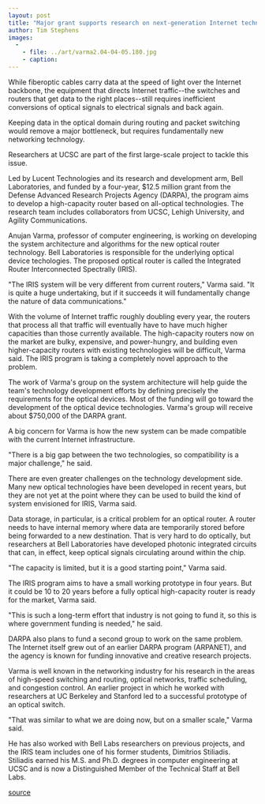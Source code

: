 ```yaml
---
layout: post
title: "Major grant supports research on next-generation Internet technology"
author: Tim Stephens
images:
  -
    - file: ../art/varma2.04-04-05.180.jpg
    - caption: 
---
```


While fiberoptic cables carry data at the speed of light over the Internet backbone, the equipment that directs Internet traffic--the switches and routers that get data to the right places--still requires inefficient conversions of optical signals to electrical signals and back again.   

Keeping data in the optical domain during routing and packet switching would remove a major bottleneck, but requires fundamentally new networking technology.

Researchers at UCSC are part of the first large-scale project to tackle this issue.  

Led by Lucent Technologies and its research and development arm, Bell Laboratories, and funded by a four-year, $12.5 million grant from the Defense Advanced Research Projects Agency (DARPA), the program aims to develop a high-capacity router based on all-optical technologies. The research team includes collaborators from UCSC, Lehigh University, and Agility Communications.   

Anujan Varma, professor of computer engineering, is working on developing the system architecture and algorithms for the new optical router technology. Bell Laboratories is responsible for the underlying optical device techologies. The proposed optical router is called the Integrated Router Interconnected Spectrally (IRIS).  

"The IRIS system will be very different from current routers," Varma said. "It is quite a huge undertaking, but if it succeeds it will fundamentally change the nature of data communications."  

With the volume of Internet traffic roughly doubling every year, the routers that process all that traffic will eventually have to have much higher capacities than those currently available. The high-capacity routers now on the market are bulky, expensive, and power-hungry, and building even higher-capacity routers with existing technologies will be difficult, Varma said. The IRIS program is taking a completely novel approach to the problem.  

The work of Varma's group on the system architecture will help guide the team's technology development efforts by defining precisely the requirements for the optical devices. Most of the funding will go toward the development of the optical device technologies. Varma's group will receive about $750,000 of the DARPA grant.   

A big concern for Varma is how the new system can be made compatible with the current Internet infrastructure.  

"There is a big gap between the two technologies, so compatibility is a major challenge," he said.  

There are even greater challenges on the technology development side. Many new optical technologies have been developed in recent years, but they are not yet at the point where they can be used to build the kind of system envisioned for IRIS, Varma said.  

Data storage, in particular, is a critical problem for an optical router. A router needs to have internal memory where data are temporarily stored before being forwarded to a new destination. That is very hard to do optically, but researchers at Bell Laboratories have developed photonic integrated circuits that can, in effect, keep optical signals circulating around within the chip.  

"The capacity is limited, but it is a good starting point," Varma said.   

The IRIS program aims to have a small working prototype in four years. But it could be 10 to 20 years before a fully optical high-capacity router is ready for the market, Varma said.  

"This is such a long-term effort that industry is not going to fund it, so this is where government funding is needed," he said.   

DARPA also plans to fund a second group to work on the same problem. The Internet itself grew out of an earlier DARPA program (ARPANET), and the agency is known for funding innovative and creative research projects.   

Varma is well known in the networking industry for his research in the areas of high-speed switching and routing, optical networks, traffic scheduling, and congestion control. An earlier project in which he worked with researchers at UC Berkeley and Stanford led to a successful prototype of an optical switch.  

"That was similar to what we are doing now, but on a smaller scale," Varma said.  

He has also worked with Bell Labs researchers on previous projects, and the IRIS team includes one of his former students, Dimitrios Stiliadis. Stiliadis earned his M.S. and Ph.D. degrees in computer engineering at UCSC and is now a Distinguished Member of the Technical Staff at Bell Labs.   

[source](http://www1.ucsc.edu/currents/03-04/04-05/optical_router.html "Permalink to optical_router")
